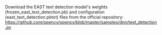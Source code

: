 Download the EAST text detection model's weights (frozen_east_text_detection.pb) and configuration (east_text_detection.pbtxt) files from the official repository: https://github.com/opencv/opencv/blob/master/samples/dnn/text_detection.py